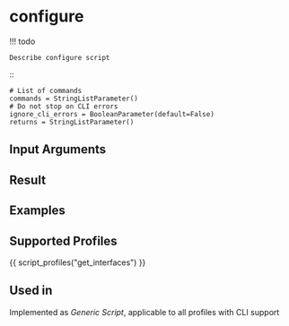 

# configure

<!-- prettier-ignore -->
!!! todo

    Describe configure script

::

    # List of commands
    commands = StringListParameter()
    # Do not stop on CLI errors
    ignore_cli_errors = BooleanParameter(default=False)
    returns = StringListParameter()


## Input Arguments

## Result

## Examples

## Supported Profiles

{{ script_profiles("get_interfaces") }}

## Used in

Implemented as *Generic Script*, applicable to all profiles
with CLI support
